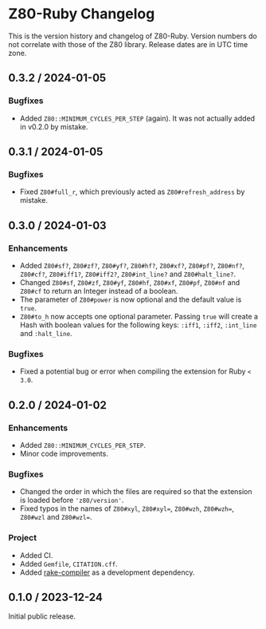 # Z80-Ruby Changelog

This is the version history and changelog of Z80-Ruby. Version numbers do not correlate with those of the Z80 library. Release dates are in UTC time zone.

## 0.3.2 / 2024-01-05

### Bugfixes

* Added `Z80::MINIMUM_CYCLES_PER_STEP` (again). It was not actually added in v0.2.0 by mistake.

## 0.3.1 / 2024-01-05

### Bugfixes

* Fixed `Z80#full_r`, which previously acted as `Z80#refresh_address` by mistake.

## 0.3.0 / 2024-01-03

### Enhancements

* Added `Z80#sf?`, `Z80#zf?`, `Z80#yf?`, `Z80#hf?`, `Z80#xf?`, `Z80#pf?`, `Z80#nf?`, `Z80#cf?`, `Z80#iff1?`, `Z80#iff2?`, `Z80#int_line?` and `Z80#halt_line?`.
* Changed `Z80#sf`, `Z80#zf`, `Z80#yf`, `Z80#hf`, `Z80#xf`, `Z80#pf`, `Z80#nf` and `Z80#cf` to return an Integer instead of a boolean.
* The parameter of `Z80#power` is now optional and the default value is `true`.
* `Z80#to_h` now accepts one optional parameter. Passing `true` will create a Hash with boolean values for the following keys: `:iff1`, `:iff2`, `:int_line` and `:halt_line`.

### Bugfixes

* Fixed a potential bug or error when compiling the extension for Ruby `< 3.0`.

## 0.2.0 / 2024-01-02

### Enhancements

* Added `Z80::MINIMUM_CYCLES_PER_STEP`.
* Minor code improvements.

### Bugfixes

* Changed the order in which the files are required so that the extension is loaded before `'z80/version'`.
* Fixed typos in the names of `Z80#xyl`, `Z80#xyl=`, `Z80#wzh`, `Z80#wzh=`, `Z80#wzl` and `Z80#wzl=`.

### Project

* Added CI.
* Added `Gemfile`, `CITATION.cff`.
* Added [rake-compiler](https://rubygems.org/gems/rake-compiler) as a development dependency.

## 0.1.0 / 2023-12-24

Initial public release.
